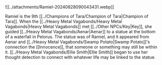 ![[../attachments/Ramiel-20240828090043431.webp]]

Ramiel is the 9th [[../Champions of Tara/Champion of Tara|Champion of Tara]]. When the [[../Heavy Metal Vagabonds/Heavy Metal Vagabonds|Heavy Metal Vagabonds]] met [[../Other NPCs/Key|Key]], she guided [[../Heavy Metal Vagabonds/Aenar|Aenar]] to a statue at the bottom of a waterfall in Pelorus. The statue was of Ramiel, and it appeared from Aenar and [[../Heavy Metal Vagabonds/Swamp Potato|Swamp Potato]]'s connection the [[Innocence]], that someone or something may still be  within it. [[../Heavy Metal Vagabonds/Ellie Smith|Ellie Smith]] began to use her thought detection to connect with whatever life may be linked to the statue. 